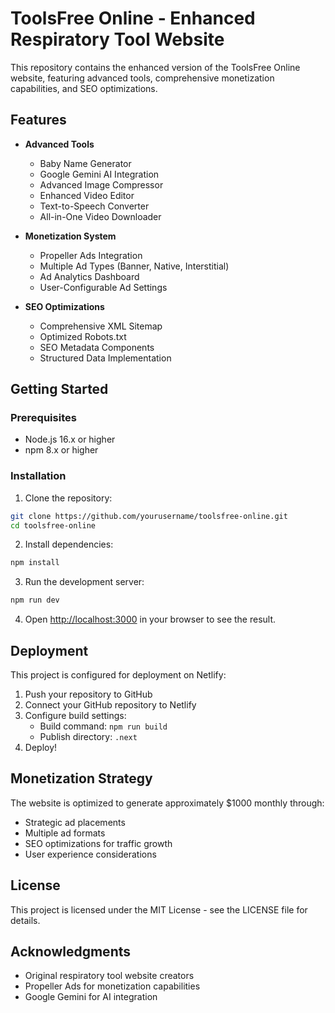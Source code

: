 # ToolsFree Online - Enhanced Respiratory Tool Website

This repository contains the enhanced version of the ToolsFree Online website, featuring advanced tools, comprehensive monetization capabilities, and SEO optimizations.

## Features

- **Advanced Tools**
  - Baby Name Generator
  - Google Gemini AI Integration
  - Advanced Image Compressor
  - Enhanced Video Editor
  - Text-to-Speech Converter
  - All-in-One Video Downloader

- **Monetization System**
  - Propeller Ads Integration
  - Multiple Ad Types (Banner, Native, Interstitial)
  - Ad Analytics Dashboard
  - User-Configurable Ad Settings

- **SEO Optimizations**
  - Comprehensive XML Sitemap
  - Optimized Robots.txt
  - SEO Metadata Components
  - Structured Data Implementation

## Getting Started

### Prerequisites

- Node.js 16.x or higher
- npm 8.x or higher

### Installation

1. Clone the repository:
```bash
git clone https://github.com/yourusername/toolsfree-online.git
cd toolsfree-online
```

2. Install dependencies:
```bash
npm install
```

3. Run the development server:
```bash
npm run dev
```

4. Open [http://localhost:3000](http://localhost:3000) in your browser to see the result.

## Deployment

This project is configured for deployment on Netlify:

1. Push your repository to GitHub
2. Connect your GitHub repository to Netlify
3. Configure build settings:
   - Build command: `npm run build`
   - Publish directory: `.next`
4. Deploy!

## Monetization Strategy

The website is optimized to generate approximately $1000 monthly through:

- Strategic ad placements
- Multiple ad formats
- SEO optimizations for traffic growth
- User experience considerations

## License

This project is licensed under the MIT License - see the LICENSE file for details.

## Acknowledgments

- Original respiratory tool website creators
- Propeller Ads for monetization capabilities
- Google Gemini for AI integration
